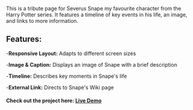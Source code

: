 This is a tribute page for Severus Snape my favourite character from the Harry Potter series.
It features a timeline of key events in his life, an image, and links to more information.

## Features:

  -**Responsive Layout:** Adapts to different screen sizes
  
  -**Image & Caption:** Displays an image of Snape with a brief description
  
  -**Timeline:** Describes key moments in Snape's life
  
  -**External Link:** Directs to Snape's Wiki page

  #### Check out the project here: [Live Demo](https://estherlein.github.io/Pokemon-Search-App/)
